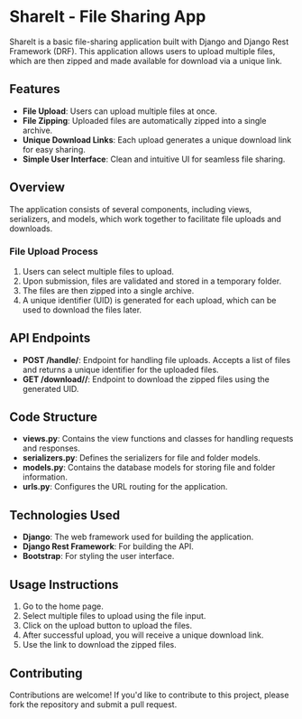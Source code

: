 # ShareIt - File Sharing App

ShareIt is a basic file-sharing application built with Django and Django Rest Framework (DRF). This application allows users to upload multiple files, which are then zipped and made available for download via a unique link.

## Features

- **File Upload**: Users can upload multiple files at once.
- **File Zipping**: Uploaded files are automatically zipped into a single archive.
- **Unique Download Links**: Each upload generates a unique download link for easy sharing.
- **Simple User Interface**: Clean and intuitive UI for seamless file sharing.

## Overview

The application consists of several components, including views, serializers, and models, which work together to facilitate file uploads and downloads.

### File Upload Process

1. Users can select multiple files to upload.
2. Upon submission, files are validated and stored in a temporary folder.
3. The files are then zipped into a single archive.
4. A unique identifier (UID) is generated for each upload, which can be used to download the files later.

## API Endpoints

- **POST /handle/**: Endpoint for handling file uploads. Accepts a list of files and returns a unique identifier for the uploaded files.
- **GET /download/<uid>/**: Endpoint to download the zipped files using the generated UID.

## Code Structure

- **views.py**: Contains the view functions and classes for handling requests and responses.
- **serializers.py**: Defines the serializers for file and folder models.
- **models.py**: Contains the database models for storing file and folder information.
- **urls.py**: Configures the URL routing for the application.

## Technologies Used

- **Django**: The web framework used for building the application.
- **Django Rest Framework**: For building the API.
- **Bootstrap**: For styling the user interface.

## Usage Instructions

1. Go to the home page.
2. Select multiple files to upload using the file input.
3. Click on the upload button to upload the files.
4. After successful upload, you will receive a unique download link.
5. Use the link to download the zipped files.

## Contributing

Contributions are welcome! If you'd like to contribute to this project, please fork the repository and submit a pull request.
